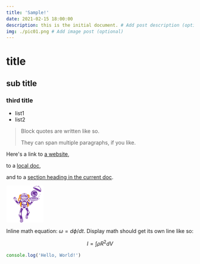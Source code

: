 ```yaml
---
title: 'Sample!'
date: 2021-02-15 18:00:00
description: this is the initial document. # Add post description (optional)
img: ./pic01.png # Add image post (optional)
---
```


# title

## sub title

### third title

* list1
* list2

> Block quotes are written like so.
>
> They can span multiple paragraphs,
> if you like.

Here's a link to [a website](http://foo.bar), 

to a [local doc](local-doc.html), 

and to a [section heading in the current doc](#title). 

<div style="width:100px;height:100px">
    <img src="pic01.png">
</div>

Inline math equation: $\omega = d\phi / dt$. Display
math should get its own line like so:

$$I = \int \rho R^{2} dV$$

```javascript
console.log('Hello, World!')
```